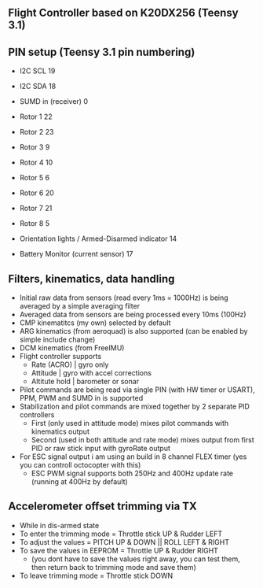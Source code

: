 Flight Controller based on K20DX256 (Teensy 3.1)
------------------------------------------------

PIN setup (Teensy 3.1 pin numbering)
------------------------------------
  - I2C SCL 19
  - I2C SDA 18
  
  - SUMD in (receiver) 0
  
  - Rotor 1 22
  - Rotor 2 23
  - Rotor 3 9
  - Rotor 4 10
  - Rotor 5 6
  - Rotor 6 20
  - Rotor 7 21
  - Rotor 8 5
  
  - Orientation lights / Armed-Disarmed indicator 14
  
  - Battery Monitor (current sensor) 17
  
Filters, kinematics, data handling
----------------------------------
  - Initial raw data from sensors (read every 1ms = 1000Hz) is being averaged by a simple averaging filter
  - Averaged data from sensors are being processed every 10ms (100Hz)
  - CMP kinematitcs (my own) selected by default
  - ARG kinematics (from aeroquad) is also supported (can be enabled by simple include change)
  - DCM kinematics (from FreeIMU)
  - Flight controller supports
    - Rate (ACRO) | gyro only
    - Attitude | gyro with accel corrections
    - Altitute hold | barometer or sonar
  - Pilot commands are being read via single PIN (with HW timer or USART), PPM, PWM and SUMD in is supported
  - Stabilization and pilot commands are mixed together by 2 separate PID controllers
    - First (only used in attitude mode) mixes pilot commands with kinematics output
    - Second (used in both attitude and rate mode) mixes output from first PID or raw stick input with gyroRate output
  - For ESC signal output i am using an build in 8 channel FLEX timer (yes you can controll octocopter with this)
    - ESC PWM signal supports both 250Hz and 400Hz update rate (running at 400Hz by default)

Accelerometer offset trimming via TX
------------------------------------
  - While in dis-armed state
  - To enter the trimming mode = Throttle stick UP & Rudder LEFT
  - To adjust the values = PITCH UP & DOWN || ROLL LEFT & RIGHT
  - To save the values in EEPROM = Throttle UP & Rudder RIGHT 
    - (you dont have to save the values right away, you can test them, then return back to trimming mode and save them)
  - To leave trimming mode = Throttle stick DOWN